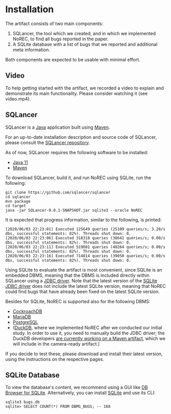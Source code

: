 # Installation

The artifact consists of two main components:

1. SQLancer, the tool which we created, and in which we implemented NoREC, to find all bugs reported in the paper.
2. A SQLite database with a list of bugs that we reported and additional meta information.

Both components are expected to be usable with minimal effort.

## Video

To help getting started with the artifact, we recorded a video to explain and demonstrate its main functionality. Please consider watching it (see video.mp4).

## SQLancer

SQLancer is a [Java](https://www.java.com/) application built using [Maven](https://maven.apache.org/).

For an up-to-date installation description and source code of SQLancer, please consult the [SQLancer repository](https://github.com/sqlancer/sqlancer/).

As of now, SQLancer requires the following software to be installed:

* [Java 11](https://www.oracle.com/java/technologies/javase-jdk11-downloads.html)
* [Maven](https://maven.apache.org/install.html)

To download SQLancer, build it, and run NoREC using SQLite, run the following:

```
git clone https://github.com/sqlancer/sqlancer
cd sqlancer
mvn package
cd target
java -jar SQLancer-0.0.1-SNAPSHOT.jar sqlite3 --oracle NoREC
```

It is expected that progress information, similar to the following, is printed:
```
[2020/06/03 22:23:01] Executed 125649 queries (25109 queries/s; 3.20/s dbs, successful statements: 82%). Threads shut down: 0.
[2020/06/03 22:23:06] Executed 318318 queries (38641 queries/s; 0.00/s dbs, successful statements: 82%). Threads shut down: 0.
[2020/06/03 22:23:11] Executed 519601 queries (40264 queries/s; 0.00/s dbs, successful statements: 82%). Threads shut down: 0.
[2020/06/03 22:23:16] Executed 714814 queries (39050 queries/s; 0.00/s dbs, successful statements: 82%). Threads shut down: 0.
```

Using SQLite to evaluate the artifact is most convenient, since SQLite is an embedded DBMS, meaning that the DBMS is included directly within SQLancer using a [JDBC driver](https://docs.oracle.com/javase/tutorial/jdbc/basics/index.html). Note that the latest version of the [SQLite JDBC driver](https://bitbucket.org/xerial/sqlite-jdbc/downloads/) does not include the latest SQLite version, meaning that NoREC could find bugs that have already been fixed on the latest SQLite version.

Besides for SQLite, NoREC is supported also for the following DBMS:
* [CockroachDB](https://github.com/cockroachdb/cockroach)
* [MariaDB](https://github.com/mariadb)
* [PostgreSQL](https://github.com/postgres/postgres/)
* ([DuckDB](https://github.com/cwida/duckdb), where we implemented NoREC after we conducted our initial study. In order to use it, you need to manually build the JDBC driver; the DuckDB developers [are currently working on a Maven artifact](https://github.com/cwida/duckdb/issues/649), which we will include in the camera-ready artifact.)

If you decide to test these, please download and install their latest version, using the instructions on the respective pages.

## SQLite Database

To view the database's content, we recommend using a GUI like [DB Browser for SQLite](https://sqlitebrowser.org/). Alternatively, you can install [SQLite](https://www.sqlite.org/download.html) and use its CLI:

```
sqlite3 bugs.db
sqlite> SELECT COUNT(*) FROM DBMS_BUGS; -- 168
```
